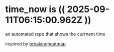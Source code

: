 # time_now is (( 2025-09-11T06:15:00.962Z ))

an automated repo that shows the currnent time

inspired by [breakingheatmap](https://github.com/breakingheatmap/breakingheatmap)